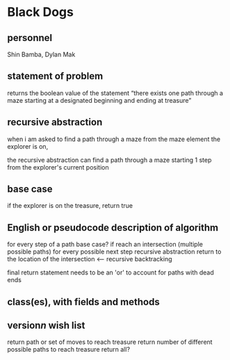 # Black Dogs

## personnel
Shin Bamba, Dylan Mak

## statement of problem
returns the boolean value of the statement “there exists one path through a maze
starting at a designated beginning and ending at treasure”

## recursive abstraction
when i am asked to find a path through a maze from the maze element the explorer is on,

the recursive abstraction can find a path through a maze starting 1 step from the explorer's current position

## base case
if the explorer is on the treasure, return true

## English or pseudocode description of algorithm
for every step of a path
  base case?
  if reach an intersection (multiple possible paths)
    for every possible next step
      recursive abstraction
      return to the location of the intersection <-- recursive backtracking 
    
final return statement needs to be an 'or' to account for paths with dead ends

## class(es), with fields and methods

## version*n* wish list
return path or set of moves to reach treasure
return number of different possible paths to reach treasure
return all?
